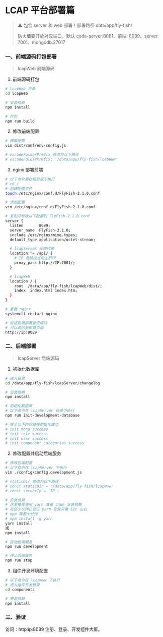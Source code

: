 # LCAP 平台部署篇

> ⚠️ 包含 server 和 web 部署！部署路径 data/app/fly-fish/
>
> 防火墙要开放对应端口，默认 code-server:8081、前端: 8089、server: 7001、mongodb:27017

### 一、前端源码打包部署

> lcapWeb 前端源码

1. 前端源码打包

```bash
# lcapWeb 目录
cd lcapWeb

# 安装依赖
npm install

# 打包
npm run build

```

2. 修改前端配置

```bash
# 修改配置
vim dist/conf/env-config.js

# vscodeFolderPrefix 修改为以下路径
# vscodeFolderPrefix: '/data/app/fly-fish/lcapWww'

```

3. nginx 部署前端

```bash
# 以下命令要在根目录下执行
# cd /
# 创建配置文件
touch /etc/nginx/conf.d/FlyFish-2.1.0.conf

# 添加配置
vim /etc/nginx/conf.d/FlyFish-2.1.0.conf

# 复制并修改以下配置到 FlyFish-2.1.0.conf
server {
  listen       8089;
  server_name  FlyFish-2.1.0;
  include /etc/nginx/mime.types;
  default_type application/octet-stream;

  # lcapServer 反向代理
  location ^~ /api/ {
    # IP 替换成当前主机IP
    proxy_pass http://IP:7001/;
  }

  # lcapWeb
  location / {
    root  /data/app/fly-fish/lcapWeb/dist/;
    index  index.html index.htm;
  }
}

# 重载 nginx
systemctl restart nginx

# 验证前端部署是否成功
# 可以访问到前端页面
http://ip:8089

```

### 二、后端部署

> lcapServer 后端源码

1. 初始化数据库

```bash
# 进入目录
cd /data/app/fly-fish/lcapServer/changelog

# 安装依赖
npm install

# 初始化数据库
# 以下命令在 lcapServer 目录下执行
npm run init-development-database

# 提示以下内容意味初始化成功
# init menu success
# init role success
# init user success
# init component_categories success

```

2. 修改配置并启动后端服务

```bash
# 修改后端配置
# 以下命令在 lcapServer 下执行
vim ./config/config.development.js

# staticDir 修改为以下路径
# const staticDir = '/data/app/fly-fish/lcapWww'
# const serverIp = 'IP';

# 安装依赖
# 这里推荐使用 yarn 或者 cnpm 安装依赖
# 社区小伙伴已验证 yarn 安装只需 52s 左右
# npm 需要十分钟
# npm install -g yarn
yarn install
或
npm install

# 启动后端服务
npm run development

# 停止后端服务
npm run stop

```

3. 组件开发环境配置

```bash
# 以下命令在 lcapWww 下执行
# 进入组件开发目录
cd components

# 安装依赖
npm install
```

### 三、验证

访问：http:ip:8089 注册、登录、开发组件大屏。

